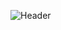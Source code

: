 ![Header](https://github.com/Victoria-Borovik/Victoria-Borovik/assets/103994412/cacc346c-2172-439a-9fed-a3a1c6dd9635)

